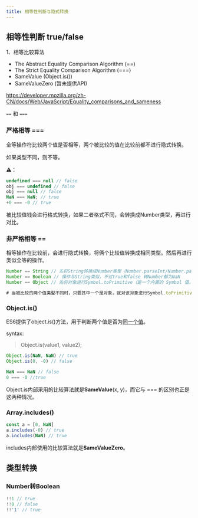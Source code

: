 ```yaml
---
title: 相等性判断与隐式转换
---
```




## 相等性判断 true/false

1、相等比较算法

- The Abstract Equality Comparison Algorithm (==)
- The Strict Equality Comparison Algorithm (===)
- SameValue (Object.is())
- SameValueZero (暂未提供API)

https://developer.mozilla.org/zh-CN/docs/Web/JavaScript/Equality_comparisons_and_sameness

`==` 和 `===`

### 严格相等 ===

全等操作符比较两个值是否相等，两个被比较的值在比较前都不进行隐式转换。

如果类型不同，则不等。

⚠️：

```js
undefined === null // false
obj === undefined // false
obj === null // false
NaN === NaN; // true
+0 === -0 // true
```



被比较值钱会进行格式转换，如果二者格式不同，会转换成Number类型，再进行对比。

### 非严格相等 ==

相等操作在比较前，会进行隐式转换，将俩个比较值转换成相同类型。然后再进行类似全等的操作。

```js
Number == String // 先将String转换成Number类型（Number.parseInt/Number.parseFloat）， 再进行数值比较=== 
Number == Boolean // 操作与String类似，不过true和false 转Number都为NaN
Number == Object // 先将对象进行Symbol.toPrimitive（是一个内置的 Symbol 值，它是作为对象的函数值属性存在的，当一个对象转换为对应的原始值时，会调用此函数。） 操作

# 当被比较的两个值类型不同时，只要其中一个是对象，就对该对象进行Symbol.toPrimitive 操作；若其中一个是Boolean类型的，将Boolean值转换成Number类型
```



### Object.is()

ES6提供了object.is()方法，用于判断两个值是否为[同一个值](https://developer.mozilla.org/zh-CN/docs/Web/JavaScript/Equality_comparisons_and_sameness)。

syntax:

> Object.is(value1, value2);

```js
Object.is(NaN, NaN) // true
Object.is(0, -0) // false

NaN === NaN // false
0 === -0 //true
```

Object.is内部采用的比较算法就是**SameValue**(x, y)，而它与 === 的区别也正是这两种情况。

### Array.includes()

```js
const a = [0, NaN]
a.includes(-0) // true
a.includes(NaN) // true
```

includes内部使用的比较算法就是**SameValueZero**。



## 类型转换

### Number转Boolean

```js
!!1 // true
!!0 // false
!!'1' // true
```

